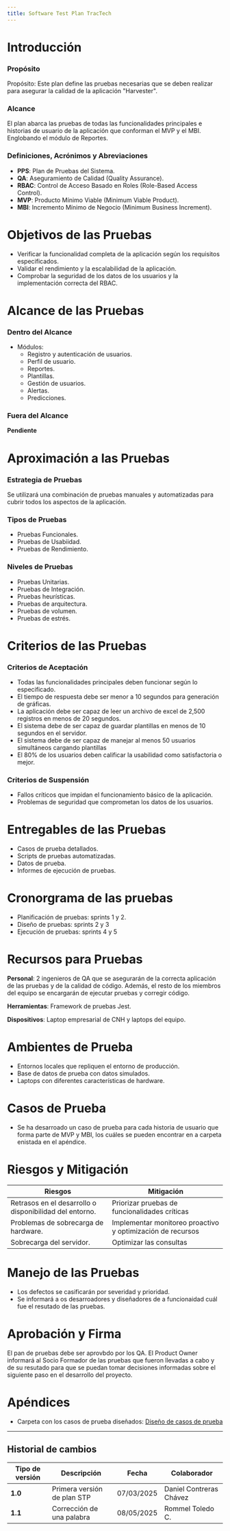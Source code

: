 ```yaml
---
title: Software Test Plan TracTech
---
```


# Introducción

### Propósito

Propósito: Este plan define las pruebas necesarias que se deben realizar para asegurar la calidad de la aplicación "Harvester".

### Alcance

El plan abarca las pruebas de todas las funcionalidades principales e historias de usuario de la aplicación que conforman el MVP y el MBI. Englobando el módulo de Reportes.

### Definiciones, Acrónimos y Abreviaciones

- **PPS**: Plan de Pruebas del Sistema.
- **QA**: Aseguramiento de Calidad (Quality Assurance).
- **RBAC**: Control de Acceso Basado en Roles (Role-Based Access Control).
- **MVP**: Producto Mínimo Viable (Minimum Viable Product).
- **MBI**: Incremento Mínimo de Negocio (Minimum Business Increment).

# Objetivos de las Pruebas

- Verificar la funcionalidad completa de la aplicación según los requisitos especificados.
- Validar el rendimiento y la escalabilidad de la aplicación.
- Comprobar la seguridad de los datos de los usuarios y la implementación correcta del RBAC.

# Alcance de las Pruebas

### Dentro del Alcance

- Módulos:
    - Registro y autenticación de usuarios.
    - Perfil de usuario.
    - Reportes.
    - Plantillas.
    - Gestión de usuarios.
    - Alertas.
    - Predicciones.

### Fuera del Alcance

**Pendiente**

# Aproximación a las Pruebas

### Estrategia de Pruebas

Se utilizará una combinación de pruebas manuales y automatizadas para cubrir todos los aspectos de la aplicación.

### Tipos de Pruebas

- Pruebas Funcionales.
- Pruebas de Usabiidad.
- Pruebas de Rendimiento.

### Niveles de Pruebas

- Pruebas Unitarias.
- Pruebas de Integración.
- Pruebas heurísticas.
- Pruebas de arquitectura.
- Pruebas de volumen.
- Pruebas de estrés.

# Criterios de las Pruebas

### Criterios de Aceptación

- Todas las funcionalidades principales deben funcionar según lo especificado.
- El tiempo de respuesta debe ser menor a 10 segundos para generación de gráficas.
- La aplicación debe ser capaz de leer un archivo de excel de 2,500 registros en menos de 20 segundos.
- El sistema debe de ser capaz de guardar plantillas en menos de 10 segundos en el servidor.
- El sistema debe de ser capaz de manejar al menos 50 usuarios simultáneos cargando plantillas
- El 80% de los usuarios deben calificar la usabilidad como satisfactoria o mejor.

### Criterios de Suspensión

- Fallos críticos que impidan el funcionamiento básico de la aplicación.
- Problemas de seguridad que comprometan los datos de los usuarios.

# Entregables de las Pruebas

- Casos de prueba detallados.
- Scripts de pruebas automatizadas.
- Datos de prueba.
- Informes de ejecución de pruebas.

# Cronorgrama de las pruebas

- Planificación de pruebas: sprints 1 y 2.
- Diseño de pruebas: sprints 2 y 3
- Ejecución de pruebas: sprints 4 y 5

# Recursos para Pruebas

**Personal**: 2 ingenieros de QA que se asegurarán de la correcta aplicación de las pruebas y de la calidad de código. Además, el resto de los miembros del equipo se encargarán de ejecutar pruebas y corregir código.

**Herramientas**: Framework de pruebas Jest.

**Dispositivos**: Laptop empresarial de CNH y laptops del equipo.

# Ambientes de Prueba

- Entornos locales que repliquen el entorno de producción.
- Base de datos de prueba con datos simulados.
- Laptops con diferentes características de hardware.

# Casos de Prueba

- Se ha desarroado un caso de prueba para cada historia de usuario que
forma parte de MVP y MBI, los cuáles se pueden encontrar en a
carpeta enistada en el apéndice.

# Riesgos y Mitigación

| Riesgos   |   Mitigación  |
|---------------------|---------------------------|
|   Retrasos en el desarrollo o disponibilidad del entorno. |   Priorizar pruebas de funcionalidades críticas   |
|   Problemas de sobrecarga de hardware.    |   Implementar monitoreo proactivo y optimización de recursos  |
|   Sobrecarga del servidor.    |   Optimizar las consultas |


# Manejo de las Pruebas

- Los defectos se casificarán por severidad y prioridad.
- Se informará a os desarroadores y diseñadores de a funcionaidad cuál fue el resutado de las pruebas.


# Aprobación y Firma

El pan de pruebas debe ser aprovbdo por los QA. El Product Owner
informará al Socio Formador de las pruebas que fueron llevadas a cabo y
de su resutado para que se puedan tomar decisiones informadas sobre el siguiente paso en el desarrollo del proyecto.

# Apéndices

- Carpeta con los casos de prueba diseñados: [Diseño de casos de prueba](https://drive.google.com/drive/folders/1dsrEs-Q9aMTufagqpBs5FZsyYb-ybw8-?usp=drive_link)

---

## Historial de cambios

| **Tipo de versión** | **Descripción**                    | **Fecha**  | **Colaborador**        |
|---------------------|------------------------------------| ---------- | ---------------------- |
| **1.0**             | Primera versión de plan STP        | 07/03/2025 | Daniel Contreras Chávez |
| **1.1**             | Corrección de una palabra | 08/05/2025 | Rommel Toledo C. |
